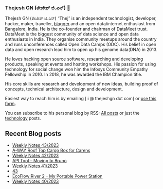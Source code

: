 ### Thejesh GN (ತೇಜೇಶ್ ಜಿ.ಎನ್) 👋

Thejesh GN (ತೇಜೇಶ್ ಜಿ.ಎನ್) “Thej” is an independent technologist, developer, hacker, maker, traveller, [blogger](https://thejeshgn.com/) and an open data/internet enthusiast from Bangalore, India. He is the co-founder and chairman of DataMeet trust. DataMeet is the biggest community of data science and open data enthusiasts in India. They organise community meetups around the country and runs unconferences called Open Data Camps (ODC). His belief in open data and open research lead him to open up his genome data(DNA) in 2013.

He loves hacking open source software, researching and developing products, speaking at events and hosting workshops. His passion for using technology for social change won him the Infosys Community Empathy Fellowship in 2010. In 2018, he was awarded the IBM Champion title.

His core skills are research and development of new ideas, building proof of concepts, technical architecture, design and development.

Easiest way to reach him is by emailing [ i @ thejeshgn dot com] or [use this form](https://thejeshgn.com/contact/).

You can subscribe to his personal blog by RSS: [All posts](https://feeds.thejeshgn.com/thejeshgn) or just the [technology](https://feeds.thejeshgn.com/technology) posts.

## Recent Blog posts
<!-- BLOG-POST-LIST:START -->
- [Weekly Notes 43/2023](https://thejeshgn.com/2023/10/27/weekly-notes-43-2023/)
- [A-WAY Roof Top Cargo Box for Carens](https://thejeshgn.com/2023/10/26/a-way-roof-top-cargo-box-for-carens/)
- [Weekly Notes 42/2023](https://thejeshgn.com/2023/10/21/weekly-notes-42-2023/)
- [API Tool – Moving to Bruno](https://thejeshgn.com/2023/10/19/api-tool-moving-to-bruno/)
- [Weekly Notes 41/2023](https://thejeshgn.com/2023/10/13/weekly-notes-41-2023/)
- [43](https://thejeshgn.com/2023/10/12/43/)
- [EcoFlow River 2 – My Portable Power Station](https://thejeshgn.com/2023/10/09/ecoflow-river-2-my-portable-power-station/)
- [Weekly Notes 40/2023](https://thejeshgn.com/2023/10/06/weekly-notes-40-2023/)
<!-- BLOG-POST-LIST:END -->
